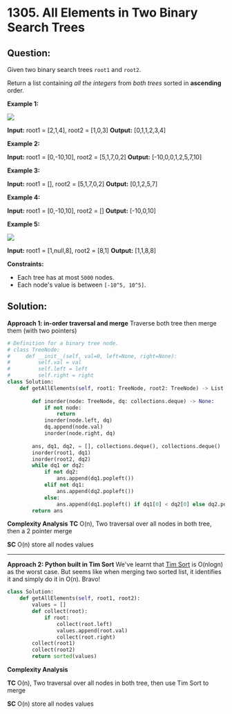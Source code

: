 
  

# 1305. All Elements in Two Binary Search Trees

## Question:

Given two binary search trees  `root1`  and  `root2`.

Return a list containing  _all the integers_  from  _both trees_  sorted in  **ascending**  order.

**Example 1:**

![](https://assets.leetcode.com/uploads/2019/12/18/q2-e1.png)

**Input:** root1 = [2,1,4], root2 = [1,0,3]
**Output:** [0,1,1,2,3,4]

**Example 2:**

**Input:** root1 = [0,-10,10], root2 = [5,1,7,0,2]
**Output:** [-10,0,0,1,2,5,7,10]

**Example 3:**

**Input:** root1 = [], root2 = [5,1,7,0,2]
**Output:** [0,1,2,5,7]

**Example 4:**

**Input:** root1 = [0,-10,10], root2 = []
**Output:** [-10,0,10]

**Example 5:**

![](https://assets.leetcode.com/uploads/2019/12/18/q2-e5-.png)

**Input:** root1 = [1,null,8], root2 = [8,1]
**Output:** [1,1,8,8]

**Constraints:**

-   Each tree has at most  `5000`  nodes.
-   Each node's value is between  `[-10^5, 10^5]`.
## Solution:


**Approach 1: in-order traversal and merge**
Traverse both tree then merge them (with two pointers)
```python
# Definition for a binary tree node.
# class TreeNode:
#     def __init__(self, val=0, left=None, right=None):
#         self.val = val
#         self.left = left
#         self.right = right
class Solution:
    def getAllElements(self, root1: TreeNode, root2: TreeNode) -> List[int]:
        
        def inorder(node: TreeNode, dq: collections.deque) -> None:
            if not node:
                return
            inorder(node.left, dq)
            dq.append(node.val)
            inorder(node.right, dq)
            
        ans, dq1, dq2, = [], collections.deque(), collections.deque()
        inorder(root1, dq1)
        inorder(root2, dq2)
        while dq1 or dq2:    
            if not dq2:
                ans.append(dq1.popleft())
            elif not dq1:
                ans.append(dq2.popleft())    
            else:
                ans.append(dq1.popleft() if dq1[0] < dq2[0] else dq2.popleft())
        return ans
```


**Complexity Analysis**
**TC** 
O(n), Two traversal over all nodes in both tree, then a 2 pointer merge

**SC** 
O(n) store all nodes values

---

**Approach 2: Python built in Tim Sort**
We've learnt that [Tim Sort](https://en.wikipedia.org/wiki/Timsort) is O(nlogn) as the worst case. But seems like when merging two sorted list, it identifies it and simply do it in O(n). Bravo!
```python
class Solution:
    def getAllElements(self, root1, root2):
        values = []
        def collect(root):
            if root:
                collect(root.left)
                values.append(root.val)
                collect(root.right)
        collect(root1)
        collect(root2)
        return sorted(values)
```

**Complexity Analysis**

**TC** 
O(n), Two traversal over all nodes in both tree, then use Tim Sort to merge

**SC** 
O(n) store all nodes values
